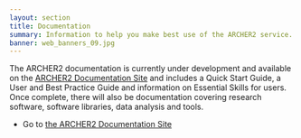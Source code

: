 ```yaml
---
layout: section
title: Documentation
summary: Information to help you make best use of the ARCHER2 service.
banner: web_banners_09.jpg
---
```


The ARCHER2 documentation is currently under development and available on the
[ARCHER2 Documentation Site](https://docs.archer2.ac.uk) and includes a Quick Start Guide, a User
and Best Practice Guide and information on Essential Skills for users. Once complete, there will
also be documentation covering research software, software libraries, data analysis and tools.

* Go to [the ARCHER2 Documentation Site](https://docs.archer2.ac.uk)
